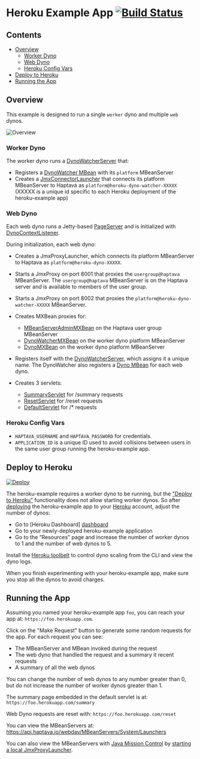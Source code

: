 # Heroku Example App [![Build Status](https://travis-ci.org/haptava/heroku-example.svg?branch=master)](https://travis-ci.org/haptava/heroku-example)

## Contents
 - [Overview](#overview)
   - [Worker Dyno](#worker-dyno)
   - [Web Dyno](#web-dyno)
   - [Heroku Config Vars](#heroku-config-vars)
 - [Deploy to Heroku](#deploy-to-heroku)
 - [Running the App](#running-the-app)

## Overview
This example is designed to run a single `worker` dyno and multiple `web` dynos.

![Overview](https://dl.dropboxusercontent.com/u/481551/haptava/heroku_example_overview.png)

### Worker Dyno
The worker dyno runs a [DynoWatcherServer][dynowatcherserver] that:
* Registers a [DynoWatcher MBean][dynowatchermbean] with its `platform` MBeanServer
* Creates a [JmxConnectorLauncher][jmxconnectorlauncher] that connects its platform MBeanServer
to Haptava as `platform@heroku-dyno-watcher-XXXXX`
(XXXXX is a unique id specific to each Heroku deployment of the heroku-example app)

### Web Dyno
Each web dyno runs a Jetty-based [PageServer][pageserver] and is
initialized with [DynoContextListener][dynocontextlistener].

During initialization, each web dyno:

* Creates a JmxProxyLauncher, which connects its platform MBeanServer to Haptava as `platform@heroku-dyno-XXXXX`.
 
* Starts a JmxProxy on port 8001 that proxies the `usergroup@haptava` MBeanServer.
The `usergroup@haptava` MBeanServer is on the Haptava server and is available
to members of the user group.

* Starts a JmxProxy on port 8002 that proxies the `platform@heroku-dyno-watcher-XXXXX` MBeanServer.

* Creates MXBean proxies for:
   * [MBeanServerAdminMXBean][mbeanserveradminmxbean] on the Haptava user group MBeanServer
   * [DynoWatcherMXBean][dynowatchermxbean] on the worker dyno platform MBeanServer
   * [DynoMXBean][dynomxbean] on the worker dyno platform MBeanServer
 
* Registers itself with the [DynoWatcherServer][dynowatcherserver], which assigns it a unique name.
The DynoWatcher also registers a
[Dyno MBean][dynombean] for each web dyno.

* Creates 3 servlets:
  * [SummaryServlet][summary] for /summary requests
  * [ResetServlet][reset] for /reset requests
  * [DefaultServlet][default] for /* requests

### Heroku Config Vars
* `HAPTAVA_USERNAME` and `HAPTAVA_PASSWORD` for credentials.
* `APPLICATION_ID` is a unique ID used to avoid collisions between users in the same user group running
the heroku-example app.

## Deploy to Heroku

[![Deploy](https://www.herokucdn.com/deploy/button.png)](https://heroku.com/deploy)

The heroku-example requires a worker dyno to be running, but the
["Deploy to Heroku"][deploydocs] functionality does not allow
starting worker dynos. So after [deploying][deploy]
the heroku-example app to your [Heroku][heroku] account, adjust the number of dynos:
* Go to [Heroku Dashboard] [dashboard]
* Go to your newly-deployed heroku-example application
* Go to the “Resources” page and increase the number of worker dynos to 1
and the number of web dynos to 5.

Install the [Heroku toolbelt][toolbelt] to control dyno scaling from the CLI and
view the dyno logs.

When you finish experimenting with your heroku-example app, make sure you stop all the dynos
to avoid charges.

## Running the App

Assuming you named your heroku-example app `foo`, you can reach your app at: `https://foo.herokuapp.com`.

Click on the "Make Request" button to generate some random requests for the app.
For each request you can see:
* The MBeanServer and MBean invoked during the request
* The web dyno that handled the request and a summary it recent requests
* A summary of all the web dynos

You can change the number of web dynos to any number greater than 0, but do not increase the number of
worker dynos greater than 1.

The summary page embedded in the default servlet is at: `https://foo.herokuapp.com/summary`

Web Dyno requests are reset with: `https://foo.herokuapp.com/reset`

You can view the MBeanServers at: https://api.haptava.io/webdav/MBeanServers/System/Launchers

You can also view the MBeanServers with [Java Mission Control][jmc]
by [starting a local JmxProxyLauncher][jmxproxylauncher].

[dynowatcherserver]: src/main/java/io/haptava/examples/heroku/DynoWatcherServer.java
[dynowatchermxbean]: src/main/java/io/haptava/examples/heroku/mbeans/DynoWatcherMXBean.java
[dynowatchermbean]: src/main/java/io/haptava/examples/heroku/mbeans/DynoWatcherMBean.java
[dynocontextlistener]: src/main/java/io/haptava/examples/heroku/servlets/DynoContextListener.java
[dynomxbean]: src/main/java/io/haptava/examples/heroku/mbeans/DynoMXBean.java
[dynombean]: src/main/java/io/haptava/examples/heroku/mbeans/DynoMBean.java
[summary]: src/main/java/io/haptava/examples/heroku/servlets/SummaryServlet.java
[reset]: src/main/java/io/haptava/examples/heroku/servlets/ResetServlet.java
[default]: src/main/java/io/haptava/examples/heroku/servlets/DefaultServlet.java
[pageserver]: src/main/java/io/haptava/examples/heroku/PageServer.java
[deploydocs]: https://devcenter.heroku.com/articles/heroku-button
[deploy]: https://heroku.com/deploy?template=https://github.com/haptava/heroku-example
[heroku]: http://www.heroku.com
[dashboard]: https://dashboard.heroku.com/apps
[toolbelt]: https://toolbelt.heroku.com/
[jmc]: http://www.oracle.com/technetwork/java/javaseproducts/mission-control/java-mission-control-1998576.html
[jmxconnectorlauncher]: http://docs.haptava.io/jmxconnectorlaunchers.html
[jmxproxylauncher]: http://docs.haptava.io/jmxproxylaunchers.html
[mbeanserveradminmxbean]: http://docs.haptava.io/MBeanServerAdminMXBean.html




